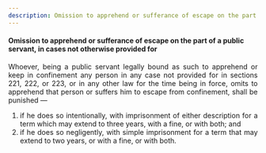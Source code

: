 ```yaml
---
description: Omission to apprehend or sufferance of escape on the part of a public servant, in cases not otherwise provided for
---
```


#### Omission to apprehend or sufferance of escape on the part of a public servant, in cases not otherwise provided for
<div style="text-align: justify">

Whoever, being a public servant legally bound as such to apprehend or keep in confinement any person in any case not provided for in sections 221, 222, or 223, or in any other law for the time being in force, omits to apprehend that person or suffers him to escape from confinement, shall be punished —

</div>

1. <div style="text-align: justify"> if he does so intentionally, with imprisonment of either description for a term which may extend to three years, with a fine, or with both; and </div>
2. <div style="text-align: justify"> if he does so negligently, with simple imprisonment for a term that may extend to two years, or with a fine, or with both. </div>
